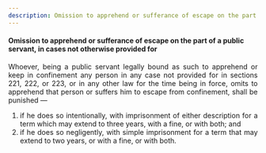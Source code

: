 ```yaml
---
description: Omission to apprehend or sufferance of escape on the part of a public servant, in cases not otherwise provided for
---
```


#### Omission to apprehend or sufferance of escape on the part of a public servant, in cases not otherwise provided for
<div style="text-align: justify">

Whoever, being a public servant legally bound as such to apprehend or keep in confinement any person in any case not provided for in sections 221, 222, or 223, or in any other law for the time being in force, omits to apprehend that person or suffers him to escape from confinement, shall be punished —

</div>

1. <div style="text-align: justify"> if he does so intentionally, with imprisonment of either description for a term which may extend to three years, with a fine, or with both; and </div>
2. <div style="text-align: justify"> if he does so negligently, with simple imprisonment for a term that may extend to two years, or with a fine, or with both. </div>
